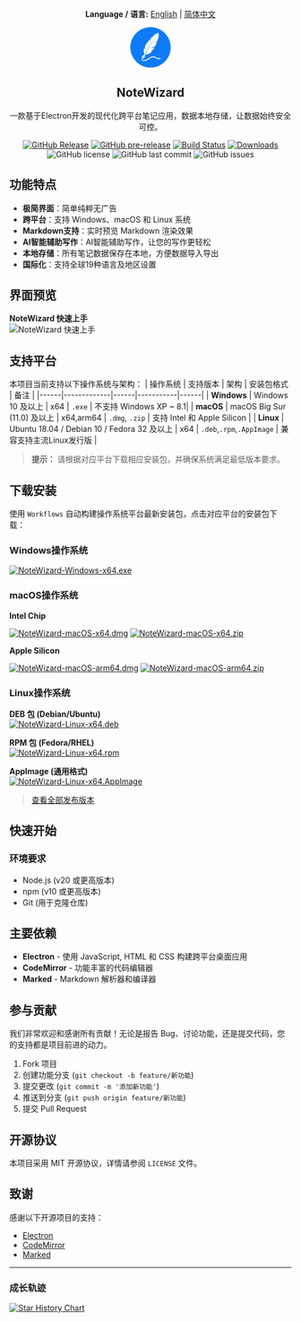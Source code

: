 <div align="center">

**Language / 语言:** [English](README.md) | [简体中文](README_zhCN.md)

</div>

<div align="center">
  <img src="src/assets/logo/app-logo-128.png" alt="NoteWizard Logo" width="72">
  <h2> NoteWizard </h2>
  <p>一款基于Electron开发的现代化跨平台笔记应用，数据本地存储，让数据始终安全可控。</p>
  
[![GitHub Release](https://img.shields.io/github/v/release/jetyu/NoteWizard?style=flat-square)](https://github.com/jetyu/NoteWizard/releases/latest)
[![GitHub pre-release](https://img.shields.io/github/v/release/jetyu/NoteWizard?include_prereleases&style=flat-square&label=pre-release)](https://github.com/jetyu/NoteWizard/releases)
[![Build Status](https://github.com/jetyu/NoteWizard/actions/workflows/build.yml/badge.svg?branch=main)](https://github.com/jetyu/NoteWizard/actions/workflows/build.yml)
[![Downloads](https://img.shields.io/github/downloads/jetyu/NoteWizard/total?style=flat-square&logo=github)](https://github.com/jetyu/NoteWizard/releases/)
![GitHub license](https://img.shields.io/github/license/jetyu/NoteWizard?style=flat-square)
![GitHub last commit](https://img.shields.io/github/last-commit/jetyu/NoteWizard)
![GitHub issues](https://img.shields.io/github/issues/jetyu/NoteWizard)

</div>

## 功能特点
- **极简界面**：简单纯粹无广告
- **跨平台**：支持 Windows、macOS 和 Linux 系统
- **Markdown支持**：实时预览 Markdown 渲染效果
- **AI智能辅助写作**：AI智能辅助写作，让您的写作更轻松
- **本地存储**：所有笔记数据保存在本地，方便数据导入导出
- **国际化**：支持全球19种语言及地区设置

## 界面预览
**NoteWizard 快速上手**  
![NoteWizard 快速上手](./doc/getstarted/v0.2.6_zhCN.webp)

## 支持平台

本项目当前支持以下操作系统与架构：
| 操作系统 | 支持版本 | 架构 | 安装包格式 | 备注 |
|------|-------------|------|-----------|------|
| **Windows** | Windows 10 及以上 | x64 | `.exe` | 不支持 Windows XP ~ 8.1|
| **macOS** | macOS Big Sur (11.0) 及以上 | x64,arm64 | `.dmg`, `.zip` | 支持 Intel 和 Apple Silicon |
| **Linux** | Ubuntu 18.04 / Debian 10 / Fedora 32 及以上 | x64 | `.deb`,`.rpm`,`.AppImage` | 兼容支持主流Linux发行版  |

>  **提示：** 请根据对应平台下载相应安装包，并确保系统满足最低版本要求。

## 下载安装
使用 `Workflows` 自动构建操作系统平台最新安装包，点击对应平台的安装包下载：

### Windows操作系统

[![NoteWizard-Windows-x64.exe](https://img.shields.io/badge/NoteWizard--Windows--x64.exe-0078D4?style=flat-square&logo=windows&logoColor=white)](https://github.com/jetyu/NoteWizard/releases/latest/download/NoteWizard-Windows-x64.exe)

### macOS操作系统

**Intel Chip**

[![NoteWizard-macOS-x64.dmg](https://img.shields.io/badge/NoteWizard--macOS--x64.dmg-000000?style=flat-square&logo=apple&logoColor=white)](https://github.com/jetyu/NoteWizard/releases/latest/download/NoteWizard-macOS-x64.dmg)
[![NoteWizard-macOS-x64.zip](https://img.shields.io/badge/NoteWizard--macOS--x64.zip-000000?style=flat-square&logo=apple&logoColor=white)](https://github.com/jetyu/NoteWizard/releases/latest/download/NoteWizard-macOS-x64.zip)

**Apple Silicon**

[![NoteWizard-macOS-arm64.dmg](https://img.shields.io/badge/NoteWizard--macOS--arm64.dmg-000000?style=flat-square&logo=apple&logoColor=white)](https://github.com/jetyu/NoteWizard/releases/latest/download/NoteWizard-macOS-arm64.dmg)
[![NoteWizard-macOS-arm64.zip](https://img.shields.io/badge/NoteWizard--macOS--arm64.zip-000000?style=flat-square&logo=apple&logoColor=white)](https://github.com/jetyu/NoteWizard/releases/latest/download/NoteWizard-macOS-arm64.zip)


### Linux操作系统

**DEB 包 (Debian/Ubuntu)**  
[![NoteWizard-Linux-x64.deb](https://img.shields.io/badge/NoteWizard--Linux--x64.deb-FCC624?style=flat-square&logo=debian&logoColor=black)](https://github.com/jetyu/NoteWizard/releases/latest/download/NoteWizard-Linux-x64.deb)

**RPM 包 (Fedora/RHEL)**  
[![NoteWizard-Linux-x64.rpm](https://img.shields.io/badge/NoteWizard--Linux--x64.rpm-FCC624?style=flat-square&logo=redhat&logoColor=black)](https://github.com/jetyu/NoteWizard/releases/latest/download/NoteWizard-Linux-x64.rpm)

**AppImage (通用格式)**  
[![NoteWizard-Linux-x64.AppImage](https://img.shields.io/badge/NoteWizard--Linux--x64.AppImage-FCC624?style=flat-square&logo=linux&logoColor=black)](https://github.com/jetyu/NoteWizard/releases/latest/download/NoteWizard-Linux-x64.AppImage)




>   [查看全部发布版本](https://github.com/jetyu/NoteWizard/releases/latest)


## 快速开始

### 环境要求

- Node.js (v20 或更高版本)
- npm (v10 或更高版本)
- Git (用于克隆仓库)

## 主要依赖

- **Electron** - 使用 JavaScript, HTML 和 CSS 构建跨平台桌面应用
- **CodeMirror** - 功能丰富的代码编辑器
- **Marked** - Markdown 解析器和编译器

## 参与贡献

我们非常欢迎和感谢所有贡献！无论是报告 Bug、讨论功能，还是提交代码，您的支持都是项目前进的动力。

1. Fork 项目
2. 创建功能分支 (`git checkout -b feature/新功能`)
3. 提交更改 (`git commit -m '添加新功能'`)
4. 推送到分支 (`git push origin feature/新功能`)
5. 提交 Pull Request

## 开源协议

本项目采用 MIT 开源协议，详情请参阅 `LICENSE` 文件。

## 致谢

感谢以下开源项目的支持：
- [Electron](https://www.electronjs.org/)
- [CodeMirror](https://codemirror.net/)
- [Marked](https://marked.js.org/)

---

### 成长轨迹
[![Star History Chart](https://api.star-history.com/svg?repos=jetyu/NoteWizard)](https://star-history.com/#jetyu/NoteWizard)  
